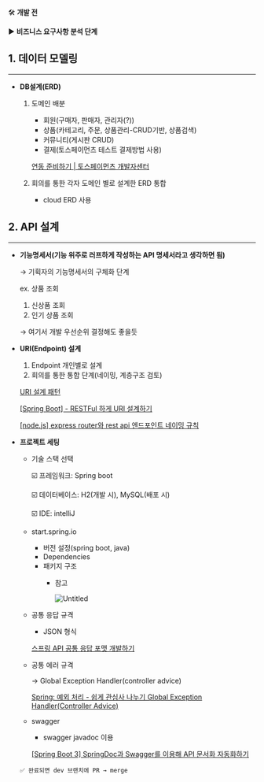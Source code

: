🛠️ **개발 전**

▶️ **비즈니스 요구사항 분석 단계**

## 1. 데이터 모델링

---

- **DB설계(ERD)**
    1. 도메인 배분
        - 회원(구매자, 판매자, 관리자(?))
        - 상품(카테고리, 주문, 상품관리-CRUD기반, 상품검색)
        - 커뮤니티(게시판 CRUD)
        - 결제(토스페이먼츠 테스트 결제방법 사용)
        
        [연동 준비하기 | 토스페이먼츠 개발자센터](https://docs.tosspayments.com/guides/get-started/preparations)
        
    2. 회의를 통한 각자 도메인 별로 설계한 ERD 통합
        - cloud ERD 사용

## 2. API 설계

---

- **기능명세서(기능 위주로 러프하게 작성하는 API 명세서라고 생각하면 됨)**
    
    → 기획자의 기능명세서의 구체화 단계
    
    ex. 상품 조회
    
    1. 신상품 조회
    2. 인기 상품 조회
    
    → 여기서 개발 우선순위 결정해도 좋을듯
    
- **URI(Endpoint) 설계**
    1. Endpoint 개인별로 설계
    2. 회의를 통한 통합 단계(네이밍, 계층구조 검토)
    
    [URI 설계 패턴](https://ssunw.tistory.com/entry/3-URI-설계-패턴)
    
    [[Spring Boot] - RESTFul 하게 URI 설계하기](https://kyhyuk.tistory.com/174)
    
    [[node.js] express router와 rest api 엔드포인트 네이밍 규칙](https://jaeone94.github.io/posts/Node.js-Express-Router와-REST-API-엔드포인트-네이밍-규칙/)
    
- **프로젝트 세팅**
    - 기술 스택 선택
        
        ☑️ 프레임워크: Spring boot
        
        ☑️ 데이터베이스: H2(개발 시), MySQL(배포 시)
        
        ☑️ IDE: intelliJ
        
    - start.spring.io
        - 버전 설정(spring boot, java)
        - Dependencies
        - 패키지 구조
            - 참고
                
                ![Untitled](https://prod-files-secure.s3.us-west-2.amazonaws.com/aacfb439-1a8f-40c8-8e6f-c6cdcbb42342/47825ee5-376b-4412-bac5-718e9acf2c14/Untitled.png)
                
    - 공통 응답 규격
        - JSON 형식
        
        [스프링 API 공통 응답 포맷 개발하기](https://velog.io/@qotndus43/스프링-API-공통-응답-포맷-개발하기)
        
    - 공통 에러 규격
        
        → Global Exception Handler(controller advice)
        
        [Spring: 예외 처리 - 쉽게 관심사 나누기 Global Exception Handler(Controller Advice)](https://velog.io/@letsdev/Spring-예외-처리-쉽게-관심사-나누기-Global-Exception-HandlerController-Advice)
        
    - swagger
        - swagger javadoc 이용
        
        [[Spring Boot 3] SpringDoc과 Swagger를 이용해 API 문서화 자동화하기](https://hogwart-scholars.tistory.com/entry/Spring-Boot-SpringDoc과-Swagger를-이용해-API-문서화-자동화하기)
        
    
    `✅ 완료되면 dev 브랜치에 PR → merge`
